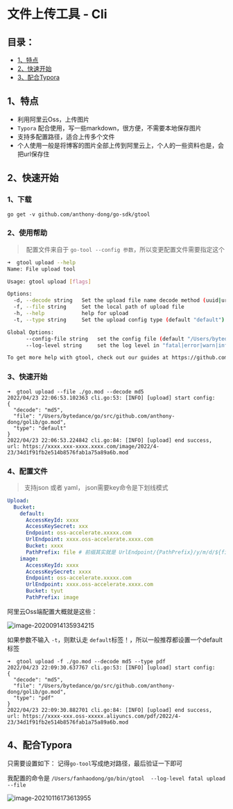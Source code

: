 # 文件上传工具 - Cli

## 目录：

- [1、特点](#1特点)
- [2、快速开始](#2快速开始)
- [3、配合Typora](#4配合Typora)

## 1、特点

- 利用阿里云Oss，上传图片
- `Typora` 配合使用，写一些markdown，很方便，不需要本地保存图片
- 支持多配置路径，适合上传多个文件
- 个人使用一般是将博客的图片全部上传到阿里云上，个人的一些资料也是，会把url保存住

## 2、快速开始

### 1、下载

```shell
go get -v github.com/anthony-dong/go-sdk/gtool
```

### 2、使用帮助

> ​	配置文件来自于 `go-tool --config 参数`，所以变更配置文件需要指定这个

```bash
➜  gtool upload --help
Name: File upload tool

Usage: gtool upload [flags]

Options:
  -d, --decode string   Set the upload file name decode method (uuid|url|md5) (default "uuid")
  -f, --file string     Set the local path of upload file
  -h, --help            help for upload
  -t, --type string     Set the upload config type (default "default")

Global Options:
      --config-file string   set the config file (default "/Users/bytedance/.go-tool.yaml")
      --log-level string     set the log level in "fatal|error|warn|info|debug" (default "debug")

To get more help with gtool, check out our guides at https://github.com/Anthony-Dong/go-sdk
```

### 3、快速开始

```shell
➜  gtool upload --file ./go.mod --decode md5
2022/04/23 22:06:53.102363 cli.go:53: [INFO] [upload] start config:
{
  "decode": "md5",
  "file": "/Users/bytedance/go/src/github.com/anthony-dong/golib/go.mod",
  "type": "default"
}
2022/04/23 22:06:53.224842 cli.go:84: [INFO] [upload] end success, url: https://xxxx.xxx-xxxx.xxxx.com/image/2022/4-23/34d1f91fb2e514b8576fab1a75a89a6b.mod
```

### 4、配置文件

> 支持json 或者 yaml， json需要key命令是下划线模式

```yaml
Upload:
  Bucket:
    default:
      AccessKeyId: xxxx
      AccessKeySecret: xxx
      Endpoint: oss-accelerate.xxxxx.com
      UrlEndpoint: xxxx.oss-accelerate.xxxx.com
      Bucket: xxxx
      PathPrefix: file # 前缀其实就是 UrlEndpoint/{PathPrefix}/y/m/d/${filename}
    image:
      AccessKeyId: xxxx
      AccessKeySecret: xxxx
      Endpoint: oss-accelerate.xxxxx.com
      UrlEndpoint: xxxx.oss-accelerate.xxxx.com
      Bucket: tyut
      PathPrefix: image
```

阿里云Oss端配置大概就是这些：

![image-20200914135934215](https://tyut.oss-accelerate.aliyuncs.com/image/2020/9-14/42cdf58e904e4dbeac06028639db9d40.png)

如果参数不输入 `-t`，则默认走 `default`标签！，所以一般推荐都设置一个default标签

```shell
➜  gtool upload -f ./go.mod --decode md5 --type pdf
2022/04/23 22:09:30.637767 cli.go:53: [INFO] [upload] start config:
{
  "decode": "md5",
  "file": "/Users/bytedance/go/src/github.com/anthony-dong/golib/go.mod",
  "type": "pdf"
}
2022/04/23 22:09:30.882701 cli.go:84: [INFO] [upload] end success, url: https://xxxx-xxx.oss-xxxxx.aliyuncs.com/pdf/2022/4-23/34d1f91fb2e514b8576fab1a75a89a6b.mod
```

## 4、配合Typora

只需要设置如下： 记得`go-tool`写成绝对路径，最后验证一下即可

我配置的命令是 `/Users/fanhaodong/go/bin/gtool  --log-level fatal upload --file  `

![image-20210116173613955](https://tyut.oss-accelerate.aliyuncs.com/image/2021/1-16/e60e7865de434e37a78856ad91a00c8a.png)

